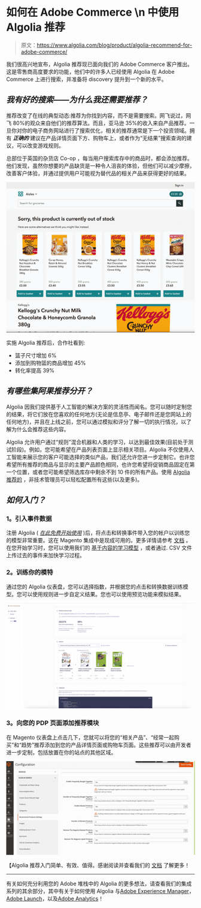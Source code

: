 # 如何在 Adobe Commerce \n 中使用 Algolia 推荐

> 原文：<https://www.algolia.com/blog/product/algolia-recommend-for-adobe-commerce/>

我们很高兴地宣布，Algolia 推荐现已面向我们的 Adobe Commerce 客户推出。这是零售商高度要求的功能，他们中的许多人已经使用 Algolia 在 Adobe Commerce 上进行搜索，并准备将 discovery 提升到一个新的水平。

## [](#i-have-good-search-why-do-i-also-need-recommendations)***我有好的搜索——为什么我还需要推荐？***

推荐改变了在线的典型动态:推荐为你找到内容，而不是需要搜索。网飞说过，网飞 80%的观众来自他们的推荐算法。而且，亚马逊 35%的收入来自产品推荐。一旦你对你的电子商务网站进行了搜索优化，相关的推荐通常是下一个投资领域。拥有 ***正确的*** 建议在产品详情页面下方、购物车上，或者作为“无结果”搜索查询的建议，可以改变游戏规则。

总部位于英国的杂货店 Co-op ，每当用户搜索库存中的商品时，都会添加推荐。他们发现，虽然你想要的产品缺货是一种令人沮丧的体验，但他们可以减少摩擦，改善客户体验，并通过提供用户可能视为替代品的相关产品来获得更好的结果。

![Co-op UK grocery store's website - screenshot of a search with no results and recommended products](img/4742f17fc762ae92a66664812b15857f.png)

实施 Algolia 推荐后，合作社看到:

*   篮子尺寸增加 6%
*   添加到购物篮的商品增加 45%
*   转化率提高 39%

## [](#what-sets-algolia-recommend-apart)*有哪些集阿果推荐分开？*

Algolia 因我们提供基于人工智能的解决方案的灵活性而闻名。您可以随时定制您的结果，将它们放在您喜欢的任何地方(无论是信息亭、电子邮件还是您网站上的任何地方)，并且在上线之前，您可以通过模拟和评分了解一切的执行情况，以了解为什么会推荐这些内容。

Algolia 允许用户通过“规则”混合机器和人类的学习，以达到最佳效果(目前处于测试阶段)。例如，您可能希望在产品列表页面上显示相关项目。Algolia 不仅使用人工智能来展示您的客户可能选择的类似产品，我们还允许您进一步定制它。也许您希望所有推荐的商品与显示的主要产品颜色相同，也许您希望将促销商品固定在第一个位置，或者您可能希望筛选库存中剩余不到 10 件的所有产品。使用 [Algolia 推荐的](https://www.algolia.com/products/recommendations/) ，非技术管理员可以轻松配置所有这些(以及更多)。

## [](#how-do-i-get-started)***如何入门？***

### [](#1-bring-in-event-data)1。引入事件数据

注册 Algolia ( [*在此免费开始使用*](https://www.algolia.com/users/sign_up) )后，将点击和转换事件带入您的帐户以训练您的模型非常重要。这在 Magento 集成中是现成可用的。更多详情请参考 [文档](https://www.algolia.com/doc/integration/magento-2/how-it-works/click-and-conversion-analytics/?client=php) 。在您开始学习时，您可以使用我们的 [基于内容的学习模型](https://www.algolia.com/doc/guides/algolia-recommend/overview/?utm_medium=page_link&utm_source=dashboard#how-recommend-works) ，或者通过. CSV 文件上传过去的事件来加快学习过程。

### [](#2-train-your-models)2。训练你的模特

通过您的 Algolia 仪表盘，您可以选择指数，并根据您的点击和转换数据训练模型。您可以使用规则进一步自定义结果。您也可以使用预览功能来模拟结果。

![Algolia Dashboard Recommend models screenshot](img/e37ce5b310eb59d12e46bffd1496e842.png)

### [](#3-add-recommend-modules-to-your-pdp-pages)3。向您的 PDP 页面添加推荐模块

在 Magento 仪表盘上点击几下，您就可以将您的“相关产品”、“经常一起购买”和“趋势”推荐添加到您的产品详情页面或购物车页面。这些推荐可以由开发者进一步定制，包括放置在你的站点的其他区域。

![magento recommend product settings page](img/dbf9c4d2bf01d61547f20cd2d9afe82a.png)

【Algolia 推荐入门简单、有效、值得。感谢阅读并查看我们的 [文档](https://www.algolia.com/doc/integration/magento-2/how-it-works/recommend/?client=php) 了解更多！

* * *

有关如何充分利用您的 Adobe 堆栈中的 Algolia 的更多想法，请查看我们的集成系列的其余部分，其中有关于如何使用 Algolia 与[Adobe Experience Manager](https://www.algolia.com/blog/product/ingesting-data-from-adobe-experience-manager-aem-for-search-discovery/)，[Adobe Launch](https://www.algolia.com/blog/product/leveraging-adobe-launch-events-in-algolia-for-personalization/)，以及[Adobe Analytics](https://www.algolia.com/blog/product/leveraging-adobe-analytics-for-algolia-search/)！